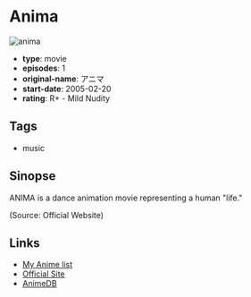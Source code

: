 # Anima

![anima](https://cdn.myanimelist.net/images/anime/4/37999.jpg)

-   **type**: movie
-   **episodes**: 1
-   **original-name**: アニマ
-   **start-date**: 2005-02-20
-   **rating**: R+ - Mild Nudity

## Tags

-   music

## Sinopse

ANIMA is a dance animation movie representing a human "life."

(Source: Official Website)

## Links

-   [My Anime list](https://myanimelist.net/anime/13513/Anima)
-   [Official Site](http://hotchi.main.jp/HOME/animation/0anima01/anima02.html)
-   [AnimeDB](http://anidb.info/perl-bin/animedb.pl?show=anime&aid=8028)

